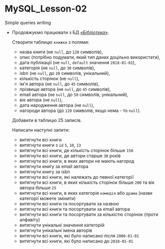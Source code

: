 # MySQL_Lesson-02
Simple queries writing

* Продовжуємо працювати з БД [*«Бібліотека»*](https://github.com/AlexeyDolgov/MySQL_Lesson-02/blob/master/MySQL_Lesson-02/task2/task2.sql).

  Створити таблицю `книжки` з полями:
  - назва книги (не `null`, до `120` символів),
  - опис (потрібно подумати, який тип даних доцільно використати),
  - дата публікації (не `null`, `default` значення `2018-01-01`),
  - категорія (не `null`, до `30` символів),
  - isbn (не `null`, до `20` символів, унікальний),
  - кількість сторінок (не `null`),
  - ім'я автора (не `null`, до `45` символів),
  - прізвище автора (не `null`, до `45` символів),
  - email автора (не `null`, до `50` символів, унікальний),
  - вік автора (не `null`),
  - дата народження автора (не `null`),
  - нагороди автора (до `120` символів, якщо нема - то `null`).

  Добавити в таблицю 25 записів.
  
  Написати наступні запити:
  - витягнути всі книги
  - витягнути книги з `id` `5`, `10`, `13`
  - витягнути всі книги, де кількість сторінок більше `150`
  - витягнути всі книги, де автори старше `30` років
  - витягнути всі книги, в яких автори не мають нагород
  - витягнути книгу за email автора
  - витягнути книгу за isbn
  - витягнути всі книги, які належать до певної категорії
  - витягнути всі книги, в яких кількість сторінок більше `200` та вік автора більше `25`
  - витягнути всі книги, в яких категорія `комедія` або `драма` (назви категорії можете змінити)
  - витягнути всі книги та посортувати за назвою
  - витягнути всі книги та посортувати за email автора
  - витягнути всі книги та посортувати за кількістю сторінок (проти алфавіту)
  - витягнути унікальні значення категорій
  - витягнути унікальні імена авторів
  - витягнути всі книги, які було написано після `2000-01-01`
  - витягнути всі книги, які було написано до `2010-01-01`
